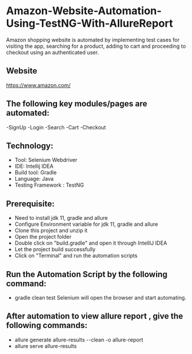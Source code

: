 # Amazon-Website-Automation-Using-TestNG-With-AllureReport
Amazon shopping website is automated by implementing test cases for visiting the app, searching for a product, adding to cart and proceeding to checkout using an authenticated user.
## Website
https://www.amazon.com/

## The following key modules/pages are automated:

-SignUp
-Login
-Search
-Cart
-Checkout

## Technology:
- Tool: Selenium Webdriver
- IDE: Intellij IDEA
- Build tool: Gradle
- Language: Java
- Testing Framework : TestNG
## Prerequisite:
- Need to install jdk 11, gradle and allure
- Configure Environment variable for jdk 11, gradle and allure
- Clone this project and unzip it
- Open the project folder
- Double click on "build.gradle" and open it through IntellIJ IDEA
- Let the project build successfully
- Click on "Terminal" and run the automation scripts

## Run the Automation Script by the following command:
- gradle clean test 
Selenium will open the browser and start automating.
## After automation to view allure report , give the following commands:
- allure generate allure-results --clean -o allure-report
- allure serve allure-results
